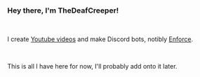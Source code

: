 ### Hey there, I'm TheDeafCreeper!

<br />

I create [Youtube videos](https://www.youtube.com/channel/UCuHGMJ29QtxDJ-ekNScKdkQ) and make Discord bots, notibly [Enforce](https://discord.gg/C3wCK8Fxzs).

<br />

This is all I have here for now, I'll probably add onto it later.
